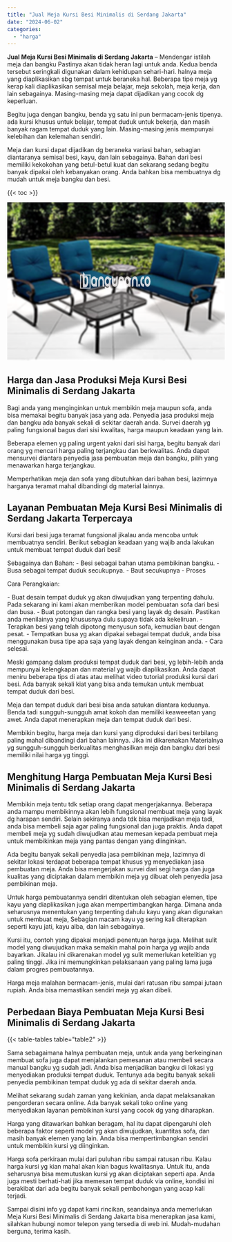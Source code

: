 ```yaml
---
title: "Jual Meja Kursi Besi Minimalis di Serdang Jakarta"
date: "2024-06-02"
categories: 
  - "harga"
---
```


**Jual Meja Kursi Besi Minimalis di Serdang Jakarta** – Mendengar istilah meja dan bangku Pastinya akan tidak heran lagi untuk anda. Kedua benda tersebut seringkali digunakan dalam kehidupan sehari-hari. halnya meja yang diaplikasikan sbg tempat untuk beraneka hal. Beberapa tipe meja yg kerap kali diaplikasikan semisal meja belajar, meja sekolah, meja kerja, dan lain sebagainya. Masing-masing meja dapat dijadikan yang cocok dg keperluan.

Begitu juga dengan bangku, benda yg satu ini pun bermacam-jenis tipenya. ada kursi khusus untuk belajar, tempat duduk untuk bekerja, dan masih banyak ragam tempat duduk yang lain. Masing-masing jenis mempunyai kelebihan dan kelemahan sendiri.

Meja dan kursi dapat dijadikan dg beraneka variasi bahan, sebagian diantaranya semisal besi, kayu, dan lain sebagainya. Bahan dari besi memiliki kekokohan yang betul-betul kuat dan sekarang sedang begitu banyak dipakai oleh kebanyakan orang. Anda bahkan bisa membuatnya dg mudah untuk meja bangku dan besi.

{{< toc >}}

![Jual Meja Kursi Besi Minimalis di Serdang Jakarta](/images/jual-meja-besi-murah04.png)

## Harga dan Jasa Produksi Meja Kursi Besi Minimalis di Serdang Jakarta

Bagi anda yang menginginkan untuk membikin meja maupun sofa, anda bisa memakai begitu banyak jasa yang ada. Penyedia jasa produksi meja dan bangku ada banyak sekali di sekitar daerah anda. Survei daerah yg paling fungsional bagus dari sisi kwalitas, harga maupun keadaan yang lain.

Beberapa elemen yg paling urgent yakni dari sisi harga, begitu banyak dari orang yg mencari harga paling terjangkau dan berkwalitas. Anda dapat mensurvei diantara penyedia jasa pembuatan meja dan bangku, pilih yang menawarkan harga terjangkau.

Memperhatikan meja dan sofa yang dibutuhkan dari bahan besi, lazimnya harganya teramat mahal dibandingi dg material lainnya.

## Layanan Pembuatan Meja Kursi Besi Minimalis di Serdang Jakarta Terpercaya

Kursi dari besi juga teramat fungsional jikalau anda mencoba untuk membuatnya sendiri. Berikut sebagian keadaan yang wajib anda lakukan untuk membuat tempat duduk dari besi!

Sebagainya dan Bahan: - Besi sebagai bahan utama pembikinan bangku. - Busa sebagai tempat duduk secukupnya. - Baut secukupnya - Proses

Cara Perangkaian:

\- Buat desain tempat duduk yg akan diwujudkan yang terpenting dahulu. Pada sekarang ini kami akan memberikan model pembuatan sofa dari besi dan busa. - Buat potongan dan rangka besi yang layak dg desain. Pastikan anda menilainya yang khususnya dulu supaya tidak ada kekeliruan. - Terapkan besi yang telah dipotong menyusun sofa, kemudian baut dengan pesat. - Tempatkan busa yg akan dipakai sebagai tempat duduk, anda bisa menggunakan busa tipe apa saja yang layak dengan keinginan anda. - Cara selesai.

Meski gampang dalam produksi tempat duduk dari besi, yg lebih-lebih anda mempunyai kelengkapan dan material yg wajib diaplikasikan. Anda dapat meniru beberapa tips di atas atau melihat video tutorial produksi kursi dari besi. Ada banyak sekali kiat yang bisa anda temukan untuk membuat tempat duduk dari besi.

Meja dan tempat duduk dari besi bisa anda satukan diantara keduanya. Benda tadi sungguh-sungguh amat kokoh dan memiliki keaweeetan yang awet. Anda dapat menerapkan meja dan tempat duduk dari besi.

Membikin begitu, harga meja dan kursi yang diproduksi dari besi terbilang paling mahal dibandingi dari bahan lainnya. Jika ini dikarenakan Materialnya yg sungguh-sungguh berkualitas menghasilkan meja dan bangku dari besi memiliki nilai harga yg tinggi.

## Menghitung Harga Pembuatan Meja Kursi Besi Minimalis di Serdang Jakarta

Membikin meja tentu tdk setiap orang dapat mengerjakannya. Beberapa anda mampu membikinnya akan lebih fungsional membuat meja yang layak dg harapan sendiri. Selain sekiranya anda tdk bisa menjadikan meja tadi, anda bisa membeli saja agar paling fungsional dan juga praktis. Anda dapat membeli meja yg sudah diwujudkan atau memesan kepada pembuat meja untuk membikinkan meja yang pantas dengan yang diinginkan.

Ada begitu banyak sekali penyedia jasa pembikinan meja, lazimnya di sekitar lokasi terdapat beberapa tempat khusus yg menyediakan jasa pembuatan meja. Anda bisa mengerjakan survei dari segi harga dan juga kualitas yang diciptakan dalam membikin meja yg dibuat oleh penyedia jasa pembikinan meja.

Untuk harga pembuatannya sendiri ditentukan oleh sebagian elemen, tipe kayu yang diaplikasikan juga akan mempertimbangkan harga. Dimana anda seharusnya menentukan yang terpenting dahulu kayu yang akan digunakan untuk membuat meja, Sebagian macam kayu yg sering kali diterapkan seperti kayu jati, kayu alba, dan lain sebagainya.

Kursi itu, contoh yang dipakai menjadi penentuan harga juga. Melihat sulit model yang diwujudkan maka semakin mahal poin harga yg wajib anda bayarkan. Jikalau ini dikarenakan model yg sulit memerlukan ketelitian yg paling tinggi. Jika ini memungkinkan pelaksanaan yang paling lama juga dalam progres pembuatannya.

Harga meja malahan bermacam-jenis, mulai dari ratusan ribu sampai jutaan rupiah. Anda bisa memastikan sendiri meja yg akan dibeli.

## Perbedaan Biaya Pembuatan Meja Kursi Besi Minimalis di Serdang Jakarta

{{< table-tables table="table2" >}}

Sama sebagaimana halnya pembuatan meja, untuk anda yang berkeinginan membuat sofa juga dapat menjalankan pemesanan atau membeli secara manual bangku yg sudah jadi. Anda bisa menjadikan bangku di lokasi yg menyediakan produksi tempat duduk. Tentunya ada begitu banyak sekali penyedia pembikinan tempat duduk yg ada di sekitar daerah anda.

Melihat sekarang sudah zaman yang kekinian, anda dapat melaksanakan pengorderan secara online. Ada banyak sekali toko online yang menyediakan layanan pembikinan kursi yang cocok dg yang diharapkan.

Harga yang ditawarkan bahkan beragam, hal itu dapat dipengaruhi oleh beberapa faktor seperti model yg akan diwujudkan, kuantitas sofa, dan masih banyak elemen yang lain. Anda bisa mempertimbangkan sendiri untuk membikin kursi yg diinginkan.

Harga sofa perkiraan mulai dari puluhan ribu sampai ratusan ribu. Kalau harga kursi yg kian mahal akan kian bagus kwalitasnya. Untuk itu, anda seharusnya bisa memutuskan kursi yg akan diciptakan seperti apa. Anda juga mesti berhati-hati jika memesan tempat duduk via online, kondisi ini berakibat dari ada begitu banyak sekali pembohongan yang acap kali terjadi.

Sampai disini info yg dapat kami rincikan, seandainya anda memerlukan Meja Kursi Besi Minimalis di Serdang Jakarta bisa menerapkan jasa kami, silahkan hubungi nomor telepon yang tersedia di web ini. Mudah-mudahan berguna, terima kasih.
